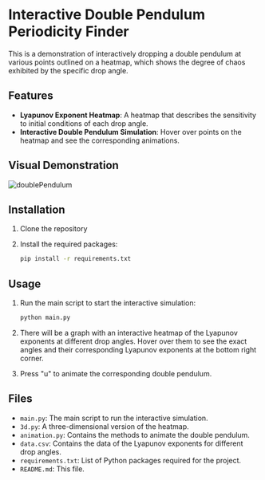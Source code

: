 
# Interactive Double Pendulum Periodicity Finder
This is a demonstration of interactively dropping a double pendulum at various points outlined on a heatmap, which shows the degree of chaos exhibited by the specific drop angle.

## Features
- **Lyapunov Exponent Heatmap**: A heatmap that describes the sensitivity to initial conditions of each drop angle.
- **Interactive Double Pendulum Simulation**: Hover over points on the heatmap and see the corresponding animations.

## Visual Demonstration
![doublePendulum](https://github.com/joeeliang/DoublePendulum/assets/103452146/83db917b-a8da-4d67-b7ab-7e8cfca05e4b)

## Installation
1. Clone the repository

2. Install the required packages:
    ```bash
    pip install -r requirements.txt
    ```
## Usage
1. Run the main script to start the interactive simulation:
    ```bash
    python main.py
    ```

2. There will be a graph with an interactive heatmap of the Lyapunov exponents at different drop angles. Hover over them to see the exact angles and their corresponding Lyapunov exponents at the bottom right corner.

3. Press "u" to animate the corresponding double pendulum.

## Files
- `main.py`: The main script to run the interactive simulation.
- `3d.py`: A three-dimensional version of the heatmap.
- `animation.py`: Contains the methods to animate the double pendulum.
- `data.csv`: Contains the data of the Lyapunov exponents for different drop angles.
- `requirements.txt`: List of Python packages required for the project.
- `README.md`: This file.
